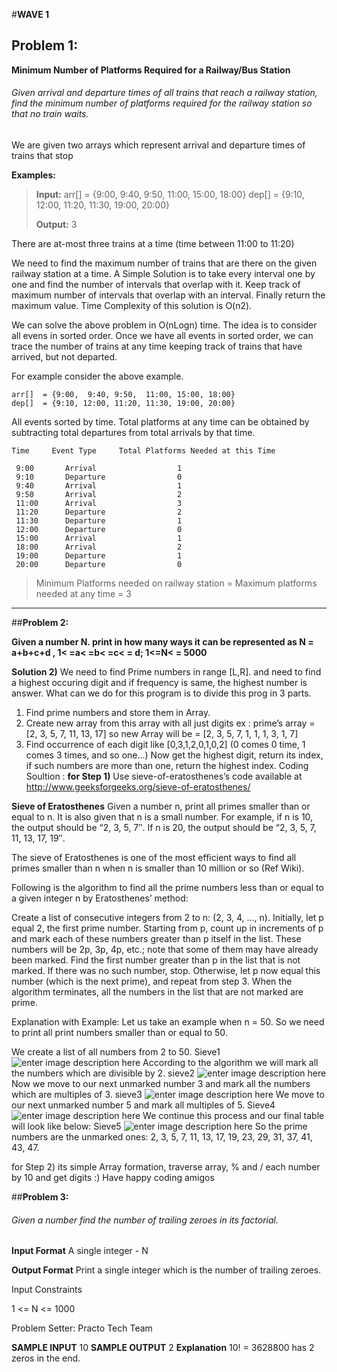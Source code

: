 #**WAVE 1**
## **Problem 1:**
**Minimum Number of Platforms Required for a Railway/Bus Station**

###### Given arrival and departure times of all trains that reach a railway station, find the minimum number of platforms required for the railway station so that no train waits.
We are given two arrays which represent arrival and departure times of trains that stop

**Examples:**

>  **Input:**  arr[]  = {9:00,  9:40, 9:50,  11:00, 15:00, 18:00}
>             dep[]  = {9:10, 12:00, 11:20, 11:30, 19:00, 20:00}
> 
> **Output:** 3



There are at-most three trains at a time (time between 11:00 to 11:20)

We need to find the maximum number of trains that are there on the given railway station at a time. A Simple Solution is to take every interval one by one and find the number of intervals that overlap with it. Keep track of maximum number of intervals that overlap with an interval. Finally return the maximum value. Time Complexity of this solution is O(n2).

We can solve the above problem in O(nLogn) time. The idea is to consider all evens in sorted order. Once we have all events in sorted order, we can trace the number of trains at any time keeping track of trains that have arrived, but not departed.




For example consider the above example.

    arr[]  = {9:00,  9:40, 9:50,  11:00, 15:00, 18:00}
    dep[]  = {9:10, 12:00, 11:20, 11:30, 19:00, 20:00}

All events sorted by time.
Total platforms at any time can be obtained by subtracting total 
departures from total arrivals by that time.
 

    Time     Event Type     Total Platforms Needed at this Time 

     9:00       Arrival                  1
     9:10       Departure                0
     9:40       Arrival                  1
     9:50       Arrival                  2
     11:00      Arrival                  3 
     11:20      Departure                2
     11:30      Departure                1
     12:00      Departure                0
     15:00      Arrival                  1
     18:00      Arrival                  2 
     19:00      Departure                1
     20:00      Departure                0

> Minimum Platforms needed on railway station = Maximum platforms needed at any time  = 3

 


----------




##**Problem 2:**

**Given a number N. print in how many ways it can be represented as N = a+b+c+d , 1< =a< =b< =c< = d; 1<=N< = 5000**


**Solution 2)**
 We need to find Prime numbers in range [L,R]. and need to find a highest occuring digit and if frequency is same, the highest number is answer.
What can we do for this program is to divide this prog in 3 parts.

 1. Find prime numbers and store them in Array.
 2. Create new array from this array with all just digits
		ex : prime’s array = [2, 3, 5, 7, 11, 13, 17]
		so new Array will be = [2, 3, 5, 7, 1, 1, 1, 3, 1, 7]
 3. Find occurrence of each digit like [0,3,1,2,0,1,0,2] (0 comes 0 time, 1 comes 3 times, and so one…)
Now get the highest digit, return its index, if such numbers are more than one, return the highest index.
Coding Soultion :
**for Step 1)** Use sieve-of-eratosthenes’s code available at http://www.geeksforgeeks.org/sieve-of-eratosthenes/

**Sieve of Eratosthenes**
Given a number n, print all primes smaller than or equal to n. It is also given that n is a small number.
For example, if n is 10, the output should be “2, 3, 5, 7″. If n is 20, the output should be “2, 3, 5, 7, 11, 13, 17, 19″.

The sieve of Eratosthenes is one of the most efficient ways to find all primes smaller than n when n is smaller than 10 million or so (Ref Wiki).

Following is the algorithm to find all the prime numbers less than or equal to a given integer n by Eratosthenes’ method:

Create a list of consecutive integers from 2 to n: (2, 3, 4, …, n).
Initially, let p equal 2, the first prime number.
Starting from p, count up in increments of p and mark each of these numbers greater than p itself in the list. These numbers will be 2p, 3p, 4p, etc.; note that some of them may have already been marked.
Find the first number greater than p in the list that is not marked. If there was no such number, stop. Otherwise, let p now equal this number (which is the next prime), and repeat from step 3.
When the algorithm terminates, all the numbers in the list that are not marked are prime.

Explanation with Example:
Let us take an example when n = 50. So we need to print all print numbers smaller than or equal to 50.

We create a list of all numbers from 2 to 50.
Sieve1
![enter image description here](http://d1gjlxt8vb0knt.cloudfront.net//wp-content/uploads/Sieve1-1024x178.png)
According to the algorithm we will mark all the numbers which are divisible by 2.
sieve2
![enter image description here](http://d1gjlxt8vb0knt.cloudfront.net//wp-content/uploads/sieve2-1024x177.png)
Now we move to our next unmarked number 3 and mark all the numbers which are multiples of 3.
sieve3
![enter image description here](http://d1gjlxt8vb0knt.cloudfront.net//wp-content/uploads/sieve3-1024x177.png)
We move to our next unmarked number 5 and mark all multiples of 5.
Sieve4
![enter image description here](http://d1gjlxt8vb0knt.cloudfront.net//wp-content/uploads/Sieve4-1024x178.png)
We continue this process and our final table will look like below:
Sieve5
![enter image description here](http://d1gjlxt8vb0knt.cloudfront.net//wp-content/uploads/Sieve5-1024x181.png)
So the prime numbers are the unmarked ones: 2, 3, 5, 7, 11, 13, 17, 19, 23, 29, 31, 37, 41, 43, 47.

for Step 2) its simple Array formation, traverse array, % and /  each number by 10 and get digits :)
Have happy coding  amigos

 ##**Problem 3:**

###### Given a number find the number of trailing zeroes in its factorial.

**Input Format**
	A single integer - N

**Output Format**
Print a single integer which is the number of trailing zeroes.

Input Constraints

1 <= N <= 1000

Problem Setter: Practo Tech Team

**SAMPLE INPUT** 
	10
**SAMPLE OUTPUT** 
	2
**Explanation**
10! = 3628800 has 2 zeros in the end.

 
